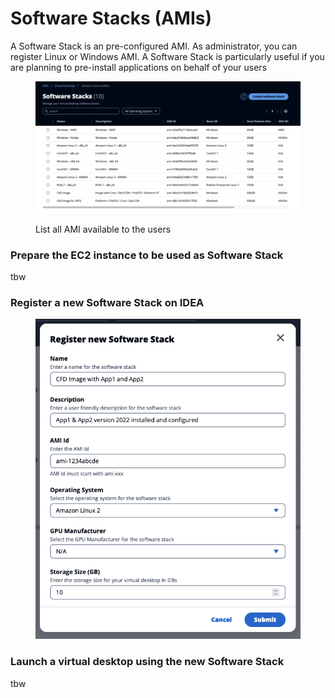 # Software Stacks (AMIs)

A Software Stack is an pre-configured AMI. As administrator, you can register Linux or Windows AMI. A Software Stack is particularly useful if you are planning to pre-install applications on behalf of your users

<figure><img src="../.gitbook/assets/Screen Shot 2022-10-26 at 2.59.37 PM.png" alt=""><figcaption><p>List all AMI available to the users</p></figcaption></figure>

### Prepare the EC2 instance to be used as Software Stack

tbw

### Register a new Software Stack on IDEA

<figure><img src="../.gitbook/assets/Screen Shot 2022-10-26 at 3.01.08 PM.png" alt=""><figcaption></figcaption></figure>

### Launch a virtual desktop using the new Software Stack

tbw
